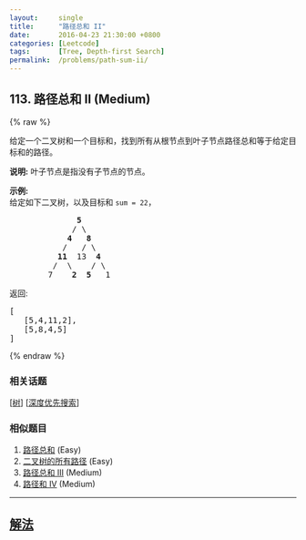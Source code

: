 ```yaml
---
layout:     single
title:      "路径总和 II"
date:       2016-04-23 21:30:00 +0800
categories: [Leetcode]
tags:       [Tree, Depth-first Search]
permalink:  /problems/path-sum-ii/
---
```


## 113. 路径总和 II (Medium)

{% raw %}

<p>给定一个二叉树和一个目标和，找到所有从根节点到叶子节点路径总和等于给定目标和的路径。</p>

<p><strong>说明:</strong>&nbsp;叶子节点是指没有子节点的节点。</p>

<p><strong>示例:</strong><br>
给定如下二叉树，以及目标和&nbsp;<code>sum = 22</code>，</p>

<pre>              <strong>5</strong>
             / \
            <strong>4</strong>   <strong>8</strong>
           /   / \
          <strong>11</strong>  13  <strong>4</strong>
         /  \    / \
        7    <strong>2</strong>  <strong>5</strong>   1
</pre>

<p>返回:</p>

<pre>[
   [5,4,11,2],
   [5,8,4,5]
]
</pre>

{% endraw %}

### 相关话题
  [[树](https://github.com/openset/leetcode/tree/master/tag/tree/README.md)]
  [[深度优先搜索](https://github.com/openset/leetcode/tree/master/tag/depth-first-search/README.md)]

### 相似题目
  1. [路径总和](/problems/path-sum) (Easy)
  1. [二叉树的所有路径](/problems/binary-tree-paths) (Easy)
  1. [路径总和 III](/problems/path-sum-iii) (Medium)
  1. [路径和 IV](/problems/path-sum-iv) (Medium)

---

## [解法](https://github.com/openset/leetcode/tree/master/problems/path-sum-ii)
